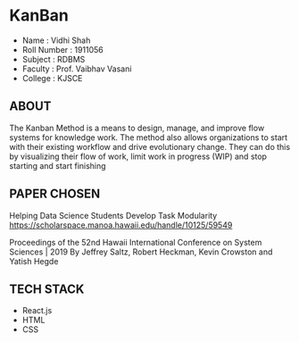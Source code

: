 # KanBan

* Name : Vidhi Shah
* Roll Number : 1911056
* Subject : RDBMS
* Faculty : Prof. Vaibhav Vasani 
* College : KJSCE


## ABOUT
The Kanban Method is a means to design, manage, and improve flow systems for knowledge work. The method also allows organizations to start with their existing workflow and drive evolutionary change. They can do this by visualizing their flow of work, limit work in progress (WIP) and stop starting and start finishing

## PAPER CHOSEN
Helping Data Science Students Develop Task Modularity
https://scholarspace.manoa.hawaii.edu/handle/10125/59549

Proceedings of the 52nd Hawaii International Conference on System Sciences | 2019
By Jeffrey Saltz, Robert Heckman, Kevin Crowston and Yatish Hegde

## TECH STACK

* React.js
* HTML
* CSS

